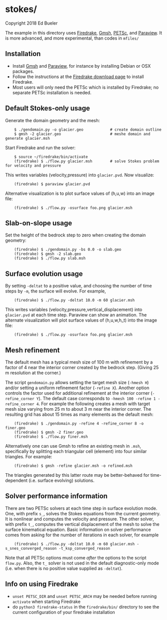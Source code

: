 stokes/
=======

Copyright 2018 Ed Bueler

The example in this directory uses [Firedrake](https://www.firedrakeproject.org/), [Gmsh](http://gmsh.info/), [PETSc](http://www.mcs.anl.gov/petsc/), and [Paraview](https://www.paraview.org/).  It is more advanced, and more experimental, than codes in `mfiles/`

Installation
------------

  * Install [Gmsh](http://gmsh.info/) and [Paraview](https://www.paraview.org/),
    for instance by installing Debian or OSX packages.
  * Follow the instructions at the
    [Firedrake download page](https://www.firedrakeproject.org/download.html)
    to install Firedrake.
  * Most users will only need the PETSc which is installed by Firedrake; no
    separate PETSc installation is needed.

Default Stokes-only usage
-------------------------

Generate the domain geometry and the mesh:

        $ ./gendomain.py -o glacier.geo            # create domain outline
        $ gmsh -2 glacier.geo                      # meshe domain and generate glacier.msh

Start Firedrake and run the solver:

        $ source ~/firedrake/bin/activate
        (firedrake) $ ./flow.py glacier.msh        # solve Stokes problem for velocity and pressure

This writes variables (velocity,pressure) into `glacier.pvd`.  Now visualize:

        (firedrake) $ paraview glacier.pvd

Alternative visualization is to plot surface values of (h,u,w) into an image file:

        (firedrake) $ ./flow.py -osurface foo.png glacier.msh

Slab-on-slope usage
-------------------

Set the height of the bedrock step to zero when creating the domain geometry:

        (firedrake) $ ./gendomain.py -bs 0.0 -o slab.geo
        (firedrake) $ gmsh -2 slab.geo
        (firedrake) $ ./flow.py slab.msh

Surface evolution usage
-----------------------

By setting `-deltat` to a positive value, and choosing the number of time steps by `-m`, the surface will evolve.  For example,

        (firedrake) $ ./flow.py -deltat 10.0 -m 60 glacier.msh

This writes variables (velocity,pressure,vertical\_displacement) into `glacier.pvd` at each time step.  Paraview can show an animation.  The alternate visualization will plot surface values of (h,u,w,h_t) into the image file:

        (firedrake) $ ./flow.py -osurface foo.png glacier.msh

Mesh refinement
---------------

The default mesh has a typical mesh size of 100 m with refinement by a factor of 4 near the interior corner created by the bedrock step.  (Giving 25 m resolution at the corner.)

The script `gendomain.py` allows setting the target mesh size (`-hmesh H`) and/or setting a uniform refinement factor (`-refine X`).  Another option controls the factor used for additional refinement at the interior corner (`-refine_corner Y`).  The default case corresponds to `-hmesh 100 -refine 1 -refine_corner 4`.  For example the following creates a mesh with target mesh size varying from 25 m to about 3 m near the interior corner.  The resulting grid has about 15 times as many elements as the default mesh:

        (firedrake) $ ./gendomain.py -refine 4 -refine_corner 8 -o finer.geo
        (firedrake) $ gmsh -2 finer.geo
        (firedrake) $ ./flow.py finer.msh

Alternatively one can use Gmsh to refine an existing mesh in `.msh`, specifically by splitting each triangular cell (element) into four similar triangles.  For example:

        (firedrake) $ gmsh -refine glacier.msh -o refined.msh

The triangles generated by this latter route may be better-behaved for time-dependent (i.e. surface evolving) solutions.

Solver performance information
------------------------------

There are two PETSc solvers at each time step in surface evolution mode.  One, with prefix `s_`, solves the Stokes equations from the current geometry.  It is nonlinear and computes the velocity and pressure.  The other solver, with prefix `t_`, computes the vertical displacement of the mesh to solve the surface kinematical equation.  Basic information on solver performance comes from asking for the number of iterations in each solver, for example

        (firedrake) $ ./flow.py -deltat 10.0 -m 60 glacier.msh -s_snes_converged_reason -t_ksp_converged_reason

Note that all PETSc options must come _after_ the options to the script `flow.py`.  Also, the `t_` solver is not used in the default diagnostic-only mode (i.e. when there is no positive value supplied as `-deltat`).

Info on using Firedrake
-----------------------

  * `unset PETSC_DIR` and `unset PETSC_ARCH` may be needed before running `activate` when starting Firedrake
  * do `python3 firedrake-status` in the `firedrake/bin/` directory to see the current configuration of your firedrake installation

